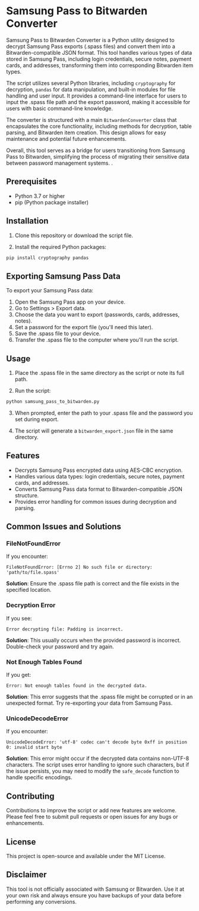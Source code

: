 # Samsung Pass to Bitwarden Converter

Samsung Pass to Bitwarden Converter is a Python utility designed to decrypt Samsung Pass exports (.spass files) and convert them into a Bitwarden-compatible JSON format. This tool handles various types of data stored in Samsung Pass, including login credentials, secure notes, payment cards, and addresses, transforming them into corresponding Bitwarden item types.

The script utilizes several Python libraries, including `cryptography` for decryption, `pandas` for data manipulation, and built-in modules for file handling and user input. It provides a command-line interface for users to input the .spass file path and the export password, making it accessible for users with basic command-line knowledge.

The converter is structured with a main `BitwardenConverter` class that encapsulates the core functionality, including methods for decryption, table parsing, and Bitwarden item creation. This design allows for easy maintenance and potential future enhancements.

Overall, this tool serves as a bridge for users transitioning from Samsung Pass to Bitwarden, simplifying the process of migrating their sensitive data between password management systems.
.

## Prerequisites

- Python 3.7 or higher
- pip (Python package installer)

## Installation

1. Clone this repository or download the script file.

2. Install the required Python packages:

```bash
pip install cryptography pandas
```

## Exporting Samsung Pass Data

To export your Samsung Pass data:

1. Open the Samsung Pass app on your device.
2. Go to Settings > Export data.
3. Choose the data you want to export (passwords, cards, addresses, notes).
4. Set a password for the export file (you'll need this later).
5. Save the .spass file to your device.
6. Transfer the .spass file to the computer where you'll run the script.

## Usage

1. Place the .spass file in the same directory as the script or note its full path.

2. Run the script:

```bash
python samsung_pass_to_bitwarden.py
```

3. When prompted, enter the path to your .spass file and the password you set during export.

4. The script will generate a `bitwarden_export.json` file in the same directory.

## Features

- Decrypts Samsung Pass encrypted data using AES-CBC encryption.
- Handles various data types: login credentials, secure notes, payment cards, and addresses.
- Converts Samsung Pass data format to Bitwarden-compatible JSON structure.
- Provides error handling for common issues during decryption and parsing.

## Common Issues and Solutions

### FileNotFoundError

If you encounter:
```
FileNotFoundError: [Errno 2] No such file or directory: 'path/to/file.spass'
```
**Solution**: Ensure the .spass file path is correct and the file exists in the specified location.

### Decryption Error

If you see:
```
Error decrypting file: Padding is incorrect.
```
**Solution**: This usually occurs when the provided password is incorrect. Double-check your password and try again.

### Not Enough Tables Found

If you get:
```
Error: Not enough tables found in the decrypted data.
```
**Solution**: This error suggests that the .spass file might be corrupted or in an unexpected format. Try re-exporting your data from Samsung Pass.

### UnicodeDecodeError

If you encounter:
```
UnicodeDecodeError: 'utf-8' codec can't decode byte 0xff in position 0: invalid start byte
```
**Solution**: This error might occur if the decrypted data contains non-UTF-8 characters. The script uses error handling to ignore such characters, but if the issue persists, you may need to modify the `safe_decode` function to handle specific encodings.

## Contributing

Contributions to improve the script or add new features are welcome. Please feel free to submit pull requests or open issues for any bugs or enhancements.

## License

This project is open-source and available under the MIT License.

## Disclaimer

This tool is not officially associated with Samsung or Bitwarden. Use it at your own risk and always ensure you have backups of your data before performing any conversions.
